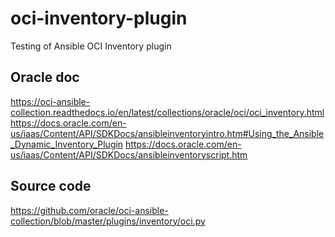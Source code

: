 # oci-inventory-plugin
Testing of Ansible OCI Inventory plugin

## Oracle doc
<https://oci-ansible-collection.readthedocs.io/en/latest/collections/oracle/oci/oci_inventory.html>
<https://docs.oracle.com/en-us/iaas/Content/API/SDKDocs/ansibleinventoryintro.htm#Using_the_Ansible_Dynamic_Inventory_Plugin>
<https://docs.oracle.com/en-us/iaas/Content/API/SDKDocs/ansibleinventoryscript.htm>

## Source code
<https://github.com/oracle/oci-ansible-collection/blob/master/plugins/inventory/oci.py>
